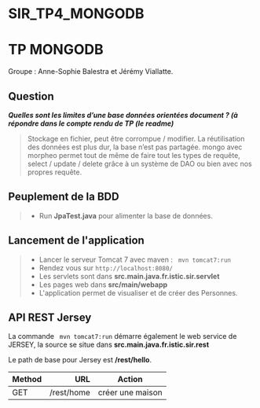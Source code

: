 # SIR_TP4_MONGODB

TP MONGODB
===================

Groupe : Anne-Sophie Balestra et Jérémy Viallatte.

**Question**
-------------------------

***Quelles sont les limites d’une base données orientées document ? (à répondre dans le compte rendu de TP (le readme)***

> Stockage en fichier, peut être corrompue / modifier.
La réutilisation des données est plus dur, la base n’est pas partagée.
mongo avec morpheo permet tout de même de faire tout les types de requête, select / update / delete grâce à un système de DAO ou bien avec nos propres requête.


**Peuplement de la BDD** 
-------------------------

> - Run **JpaTest.java** pour alimenter la base de données.


**Lancement de l'application** 
-------------------------

> - Lancer le serveur Tomcat 7 avec maven : ``` mvn tomcat7:run```
> - Rendez vous sur ```http://localhost:8080/ ```
> - Les servlets sont dans **src.main.java.fr.istic.sir.servlet**
> - Les pages web dans **src/main/webapp**
> - L'application permet de visualiser et de créer des Personnes. 


**API REST Jersey** 
-----------

La commande ``` mvn tomcat7:run``` démarre également le web service de JERSEY, la source se situe dans **src.main.java.fr.istic.sir.rest**

Le path de base pour Jersey est **/rest/hello**.

| Method     | URL | Action   |
| :------- | ----: | :---: |
| GET    | /rest/home  |  créer une maison   |
